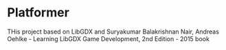 # Platformer
THis project based on LibGDX and Suryakumar Balakrishnan Nair, Andreas Oehlke - Learning LibGDX Game Development, 2nd Edition - 2015 book
